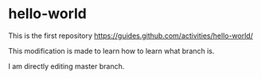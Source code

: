 # hello-world
This is the first repository https://guides.github.com/activities/hello-world/

This modification is made to learn how to learn what branch is.

I am directly editing master branch.

